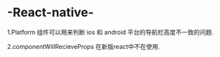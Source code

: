 # -React-native-

1.Platform 组件可以用来判断 ios 和 android 平台的导航栏高度不一致的问题.

2.componentWillRecieveProps 在新版react中不在使用.


